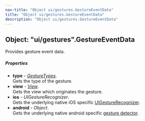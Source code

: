 ```yaml
---
nav-title: "Object ui/gestures.GestureEventData"
title: "Object ui/gestures.GestureEventData"
description: "Object ui/gestures.GestureEventData"
---
```

## Object: "ui/gestures".GestureEventData  
Provides gesture event data.

##### Properties
 - **type** - [_GestureTypes_](../../ui/gestures/GestureTypes.md).    
  Gets the type of the gesture.
 - **view** - [_View_](../../ui/core/view/View.md).    
  Gets the view which originates the gesture.
 - **ios** - _UIGestureRecognizer_.    
  Gets the underlying native iOS specific [UIGestureRecognizer](https://developer.apple.com/library/ios/documentation/UIKit/Reference/UIGestureRecognizer_Class/).
 - **android** - _Object_.    
  Gets the underlying native android specific [gesture detector](http://developer.android.com/reference/android/view/GestureDetector.html).